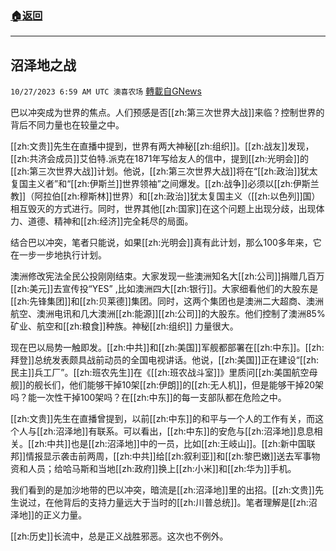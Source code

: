 ###  [:house:返回](README.md)
---


## 沼泽地之战
`10/27/2023 6:59 AM UTC 澳喜农场` [轉載自GNews](https://gnews.org/articles/1887199)

         

巴以冲突成为世界的焦点。人们预感是否[[zh:第三次世界大战]]来临？控制世界的背后不同力量也在较量之中。

[[zh:文贵]]先生在直播中提到，世界有两大神秘[[zh:组织]]。[[zh:战友]]发现，[[zh:共济会成员]]艾伯特.派克在1871年写给友人的信中，提到[[zh:光明会]]的[[zh:第三次世界大战]]计划。他说，[[zh:第三次世界大战]]将在“[[zh:政治]]犹太复国主义者”和“[[zh:伊斯兰]]世界领袖”之间爆发。[[zh:战争]]必须以[[zh:伊斯兰教]]（阿拉伯[[zh:穆斯林]]世界）和[[zh:政治]]犹太复国主义（[[zh:以色列]]国）相互毁灭的方式进行。同时，世界其他[[zh:国家]]在这个问题上出现分歧，出现体力、道德、精神和[[zh:经济]]完全耗尽的局面。

结合巴以冲突，笔者只能说，如果[[zh:光明会]]真有此计划，那么100多年来，它在一步一步地执行计划。

澳洲修改宪法全民公投刚刚结束。大家发现一些澳洲知名大[[zh:公司]]捐赠几百万[[zh:美元]]去宣传投“YES”  ,比如澳洲四大[[zh:银行]]。大家细看他们的大股东是[[zh:先锋集团]]和[[zh:贝莱德]]集团。同时，这两个集团也是澳洲二大超商、澳洲航空、澳洲电讯和几大澳洲[[zh:能源]][[zh:公司]]的大股东。他们控制了澳洲85%矿业、航空和[[zh:粮食]]种族。神秘[[zh:组织]] 力量很大。

现在巴以局势一触即发。[[zh:中共]]和[[zh:美国]]军舰都部署在[[zh:中东]]。[[zh:拜登]]总统发表颇具战前动员的全国电视讲话。他说，[[zh:美国]]正在建设“[[zh:民主]]兵工厂”。[[zh:班农先生]]在《[[zh:班农战斗室]]》里质问[[zh:美国航空母舰]]的舰长们，他们能够干掉10架[[zh:伊朗]]的[[zh:无人机]]，但是能够干掉20架吗？能一次性干掉100架吗？在[[zh:中东]]的每一支部队都在危险之中。

[[zh:文贵]]先生在直播曾提到，以前[[zh:中东]]的和平与一个人的工作有关，而这个人与[[zh:沼泽地]]有联系。可以看出，[[zh:中东]]的安危与[[zh:沼泽地]]息息相关。[[zh:中共]]也是[[zh:沼泽地]]中的一员，比如[[zh:王岐山]]。[[zh:新中国联邦]]情报显示袭击前两周，[[zh:中共]]给[[zh:叙利亚]]和[[zh:黎巴嫩]]送去军事物资和人员；给哈马斯和当地[[zh:政府]]换上[[zh:小米]]和[[zh:华为]]手机。

我们看到的是加沙地带的巴以冲突，暗流是[[zh:沼泽地]]里的出招。[[zh:文贵]]先生说过，在他背后的支持力量远大于当时的[[zh:川普总统]]。笔者理解是[[zh:沼泽地]]的正义力量。

[[zh:历史]]长流中，总是正义战胜邪恶。这次也不例外。
